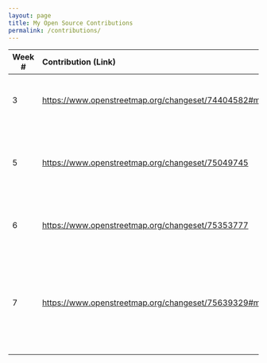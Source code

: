 ```yaml
---
layout: page
title: My Open Source Contributions
permalink: /contributions/
---
```


<!--
Type of the contribution should be "Wikipedia edit", "OpenStreet Map feature", "Project Documentation", "Project Code", "Blog Edit", etc.

The description should include a brief summary of what you did.

Replace the first row below with your contribution.

-->





| Week #       | Contribution (Link)  | Type  | Description |
|---|:---|:---|:---|
| 3 | https://www.openstreetmap.org/changeset/74404582#map=19/40.71764/-73.68991 | OpenStreet Map Edit | Added the name and address of a public high school     |
| 5 | https://www.openstreetmap.org/changeset/75049745 | OpenStreet Map Edit  | Added the name, address and hours of operation of a supermarket    |
| 6 | https://www.openstreetmap.org/changeset/75353777 | OpenStreet Map Edit | Added details about an italian restaurant  |
| 7 | https://www.openstreetmap.org/changeset/75639329#map=15/40.6965/-73.6933 | OpenStreet Map Edit | Added details about a bakery & direction and speed limit of one way residental road |
